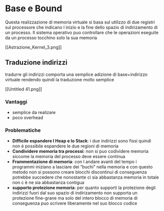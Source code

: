 # Base e Bound

Questa realizzazione di memoria virtuale si basa sul utilizzo di due registri sul processore che indicano l inizio e la fine dello spazio di indirizamento di un processo. Il sistema operativo puo controllare che le operazioni eseguite da un processo tocchino solo la sua memoria

[[Astrazione_Kernel_3.png]]

## Traduzione indirizzi

tradurre gli indirizzi comporta una semplice adizione di base+indirizzo virtuale rendendo quindi la traduzione molto semplice

[[Untitled 41.png]]

### Vantaggi

- semplice da realizare
- poco overhead

### Problematiche

- **Difficile espandere l Heap e lo Stack**: i due indirizzi sono fissi quindi non è possibile espandere le due regioni di memoria
- **Condividere memoria tra processi**: non si puo codividere memoria siccome la memoria del processo deve essere continua
- **Frammentazione di memoria**: con l andare avanti del tempo i programmi iniziano a lasciare dei “buchi” nella memoria e con questo metodo non si possono creare blocchi discontinui di conseguenza potrebbe succedere che nonostante ci sia abbastanza memoria in totale non c è ne sia abbastanza contigua
- **supporto protezione memoria**: per quanto supporti la protezione degli indirizzi fuori dal suo spazio di indirizamento non supporta un protezione fine-grane ma solo del intero blocco di memoria di conseguenza puo scrivere liberamente nel suo blocco codice
